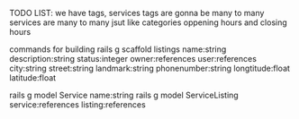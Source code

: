 TODO LIST:
we have tags, services
tags are gonna be many to many
services are many to many
jsut like categories
oppening hours and closing hours




commands for building
rails g scaffold listings name:string description:string status:integer owner:references user:references city:string street:string landmark:string phonenumber:string longtitude:float latitude:float

rails g model Service name:string
rails g model ServiceListing service:references listing:references
